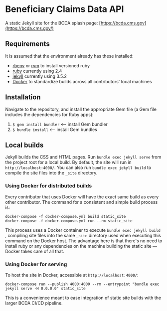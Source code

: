 # Beneficiary Claims Data API
A static Jekyll site for the BCDA splash page: [https://bcda.cms.gov](https://bcda.cms.gov/)

## Requirements
It is assumed that the environment already has these installed:
* [rbenv](https://github.com/rbenv/rbenv) or [rvm](https://rvm.io/) to install versioned ruby
* [ruby](https://www.ruby-lang.org/en/) currently using 2.4
* [jekyll](https://jekyllrb.com/) currently using 3.5.2
* [Docker](https://docs.docker.com/docker-for-mac/install/) to standardize builds across all contributors' local machines

## Installation
Navigate to the repository, and install the appropriate Gem file (a Gem file includes the dependencies for Ruby apps):
1. `$ gem install bundler` <— install Gem bundler
2. `$ bundle install` <— install Gem bundles

## Local builds

Jekyll builds the CSS and HTML pages. Run `bundle exec jekyll serve` from the project root for a local build. By default, the site will run in `http://localhost:4000/`. You can also run `bundle exec jekyll build` to compile the site files into the `_site` directory.

### Using Docker for distributed builds

Every contributor that uses Docker will have the exact same build as every other contributor. The command for a consistent and simple build process is:

```
docker-compose -f docker-compose.yml build static_site
docker-compose -f docker-compose.yml run --rm static_site
```

This process uses a Docker container to execute `bundle exec jekyll build` , compiling site files into the same `_site` directory used when executing this command on the Docker host. The advantage here is that there's no need to install ruby or any dependencies on the machine building the static site — Docker takes care of all that.

### Using Docker for serving

To host the site in Docker, accessible at `http://localhost:4000/`:

```
docker-compose run --publish 4000:4000 --rm --entrypoint "bundle exec jekyll serve -H 0.0.0.0" static_site
```


This is a convenience meant to ease integration of static site builds with the larger BCDA CI/CD pipeline.
